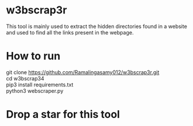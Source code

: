 # w3bscrap3r
This tool is mainly used to extract the hidden directories found in a website and used to find all the links present in the webpage.

# How to run
 git clone https://github.com/Ramalingasamy012/w3bscrap3r.git<br/>
 cd w3bscrap34<br/>
 pip3 install requirements.txt<br/>
 python3 webscraper.py<br/>

# Drop a star for this tool 
